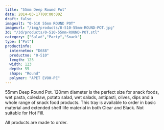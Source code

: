 ```yaml
---
title: "55mm Deep Round Pot"
date: 2014-03-17T00:00:00Z
draft: false
imagealt: "0-510 55mm ROUND POT"
imageurl: "/img/products/0-510-55mm-ROUND-POT.jpg"
3d: "/3d/products/0-510-55mm-ROUND-POT.stl"
category: ["Salad","Party","Snack"]
type: ["Pot"]
productinfo:
  internetno: "D688"
  productno: "0-510"
  length: 123
  width: 123
  depth: 55
  shape: "Round"
  polymer: "APET EVOH-PE"
---
```

55mm Deep Round Pot. 120mm diameter is the perfect size for snack foods, wet pasta, coleslaw, potato salad, wet salads, antipasti, olives, dips and a whole range of snack food products. This tray is available to order in basic material and extended shelf life material in both Clear and Black. Not suitable for Hot Fill.

All products are made to order.